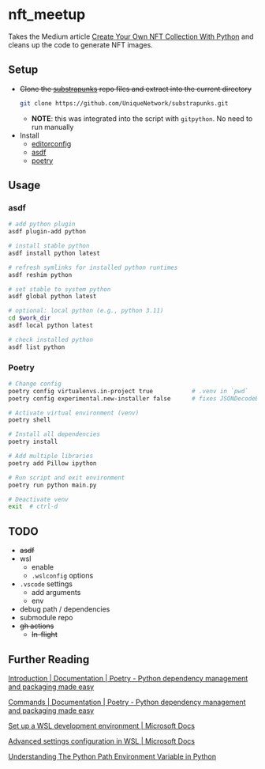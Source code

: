 # nft_meetup

Takes the Medium article [Create Your Own NFT Collection With Python](https://betterprogramming.pub/create-your-own-nft-collection-with-python-82af40abf99f) and cleans up the code to generate NFT images.

## Setup
* ~~Clone the [substrapunks](https://github.com/usetech-llc/substrapunks) repo files and extract into the current directory~~
    ```bash
    git clone https://github.com/UniqueNetwork/substrapunks.git
    ```
    * **NOTE**: this was integrated into the script with `gitpython`. No need to run manually
* Install 
    * [editorconfig](https://editorconfig.org/)
    * [asdf](https://asdf-vm.com/manage/core.html#installation-setup)
    * [poetry](https://python-poetry.org/docs/)

## Usage
### asdf
```bash
# add python plugin
asdf plugin-add python

# install stable python
asdf install python latest

# refresh symlinks for installed python runtimes
asdf reshim python

# set stable to system python
asdf global python latest

# optional: local python (e.g., python 3.11)
cd $work_dir
asdf local python latest

# check installed python
asdf list python
```

### Poetry
```bash
# Change config
poetry config virtualenvs.in-project true           # .venv in `pwd`
poetry config experimental.new-installer false      # fixes JSONDecodeError on Python3.10

# Activate virtual environment (venv)
poetry shell

# Install all dependencies
poetry install

# Add multiple libraries
poetry add Pillow ipython

# Run script and exit environment
poetry run python main.py

# Deactivate venv
exit  # ctrl-d
```

## TODO
* ~~asdf~~
* wsl
    * enable
    * `.wslconfig` options
* `.vscode` settings
    * add arguments
    * env  
* debug path / dependencies
* submodule repo
* ~~gh actions~~
    * ~~In-flight~~

## Further Reading
[Introduction | Documentation | Poetry - Python dependency management and packaging made easy](https://python-poetry.org/docs/)

[Commands | Documentation | Poetry - Python dependency management and packaging made easy](https://python-poetry.org/docs/cli#export)

[Set up a WSL development environment | Microsoft Docs](https://docs.microsoft.com/en-us/windows/wsl/setup/environment)

[Advanced settings configuration in WSL | Microsoft Docs](https://docs.microsoft.com/en-us/windows/wsl/wsl-config)

[Understanding The Python Path Environment Variable in Python](https://www.simplilearn.com/tutorials/python-tutorial/python-path)
